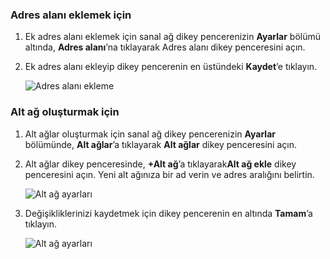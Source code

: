 ### <a name="to-add-address-space"></a>Adres alanı eklemek için
1. Ek adres alanı eklemek için sanal ağ dikey pencerenizin **Ayarlar** bölümü altında, **Adres alanı**’na tıklayarak Adres alanı dikey penceresini açın.
2. Ek adres alanı ekleyip dikey pencerenin en üstündeki **Kaydet**’e tıklayın.
   
    ![Adres alanı ekleme](./media/vpn-gateway-additional-address-space-include/address_space.png)

### <a name="to-create-subnets"></a>Alt ağ oluşturmak için
1. Alt ağlar oluşturmak için sanal ağ dikey pencerenizin **Ayarlar** bölümünde, **Alt ağlar**’a tıklayarak **Alt ağlar** dikey penceresini açın. 
2. Alt ağlar dikey penceresinde, **+Alt ağ**’a tıklayarak**Alt ağ ekle** dikey penceresini açın. Yeni alt ağınıza bir ad verin ve adres aralığını belirtin.
   
    ![Alt ağ ayarları](./media/vpn-gateway-additional-address-space-include/add_subnet.png)        
3. Değişikliklerinizi kaydetmek için dikey pencerenin en altında **Tamam**’a tıklayın.
   
    ![Alt ağ ayarları](./media/vpn-gateway-additional-address-space-include/ok.png)



<!--HONumber=Nov16_HO2-->


